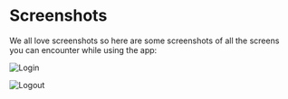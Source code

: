 # Screenshots

We all love screenshots so here are some screenshots of all the screens you can encounter while using the app:

![Login](/screenshots/login.png)

![Logout](/screenshots/logout.png)
